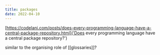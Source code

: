 ```yaml
---
title: packages
date: 2022-04-10
---
```


[https://codelani.com/posts/does-every-programming-language-have-a-central-package-repository.html]('Does every programming language have a central package repository?')

similar to the organising role of [[glossaries]]?